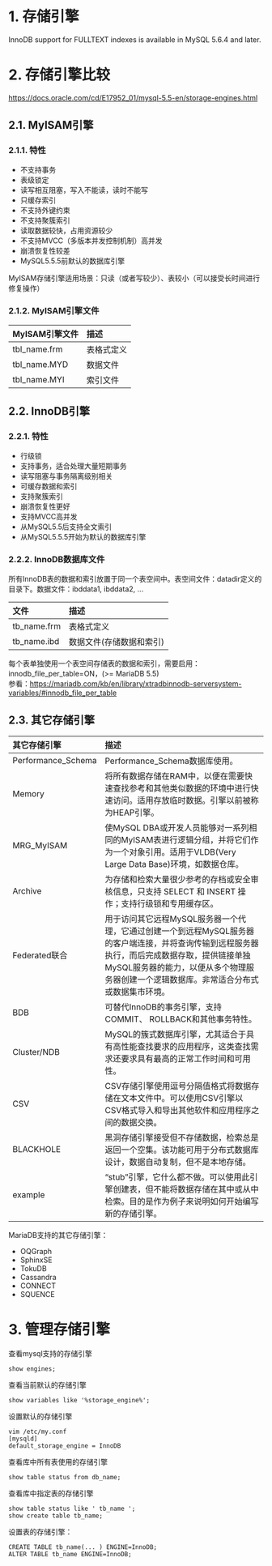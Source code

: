 # 1. 存储引擎
InnoDB support for FULLTEXT indexes is available in MySQL 5.6.4 and later.

# 2. 存储引擎比较
https://docs.oracle.com/cd/E17952_01/mysql-5.5-en/storage-engines.html

## 2.1. MyISAM引擎
### 2.1.1. 特性
- 不支持事务
- 表级锁定
- 读写相互阻塞，写入不能读，读时不能写
- 只缓存索引
- 不支持外键约束
- 不支持聚簇索引
- 读取数据较快，占用资源较少
- 不支持MVCC（多版本并发控制机制）高并发
- 崩溃恢复性较差
- MySQL5.5.5前默认的数据库引擎

MyISAM存储引擎适用场景：只读（或者写较少）、表较小（可以接受长时间进行修复操作）

### 2.1.2. MyISAM引擎文件

|MyISAM引擎文件|描述|
|:-|:-|
|tbl_name.frm |表格式定义|
|tbl_name.MYD |数据文件|
|tbl_name.MYI |索引文件|

## 2.2. InnoDB引擎
### 2.2.1. 特性
- 行级锁
- 支持事务，适合处理大量短期事务
- 读写阻塞与事务隔离级别相关
- 可缓存数据和索引
- 支持聚簇索引
- 崩溃恢复性更好
- 支持MVCC高并发
- 从MySQL5.5后支持全文索引
- 从MySQL5.5.5开始为默认的数据库引擎

### 2.2.2. InnoDB数据库文件  
所有InnoDB表的数据和索引放置于同一个表空间中。表空间文件：datadir定义的目录下。数据文件：ibddata1, ibddata2, ...  

|文件|描述|
|:-|:-|
|tb_name.frm|表格式定义|
|tb_name.ibd|数据文件(存储数据和索引)|  

每个表单独使用一个表空间存储表的数据和索引，需要启用：innodb_file_per_table=ON，(>= MariaDB 5.5)  
参看：https://mariadb.com/kb/en/library/xtradbinnodb-serversystem-variables/#innodb_file_per_table 

## 2.3. 其它存储引擎

|其它存储引擎|描述|
|:-|:-|
| Performance_Schema|Performance_Schema数据库使用。|
| Memory |将所有数据存储在RAM中，以便在需要快速查找参考和其他类似数据的环境中进行快速访问。适用存放临时数据。引擎以前被称为HEAP引擎。|
| MRG_MyISAM|使MySQL DBA或开发人员能够对一系列相同的MyISAM表进行逻辑分组，并将它们作为一个对象引用。适用于VLDB(Very Large Data Base)环境，如数据仓库。|
| Archive |为存储和检索大量很少参考的存档或安全审核信息，只支持 SELECT 和 INSERT 操作；支持行级锁和专用缓存区。|
| Federated联合|用于访问其它远程MySQL服务器一个代理，它通过创建一个到远程MySQL服务器的客户端连接，并将查询传输到远程服务器执行，而后完成数据存取，提供链接单独MySQL服务器的能力，以便从多个物理服务器创建一个逻辑数据库。非常适合分布式或数据集市环境。|
| BDB|可替代InnoDB的事务引擎，支持COMMIT、 ROLLBACK和其他事务特性。|
| Cluster/NDB|MySQL的簇式数据库引擎，尤其适合于具有高性能查找要求的应用程序，这类查找需求还要求具有最高的正常工作时间和可用性。|
| CSV|CSV存储引擎使用逗号分隔值格式将数据存储在文本文件中。可以使用CSV引擎以CSV格式导入和导出其他软件和应用程序之间的数据交换。|
| BLACKHOLE |黑洞存储引擎接受但不存储数据，检索总是返回一个空集。该功能可用于分布式数据库设计，数据自动复制，但不是本地存储。|
| example|“stub”引擎，它什么都不做。可以使用此引擎创建表，但不能将数据存储在其中或从中检索。目的是作为例子来说明如何开始编写新的存储引擎。|

MariaDB支持的其它存储引擎：
- OQGraph
- SphinxSE
- TokuDB
- Cassandra
- CONNECT
- SQUENCE

# 3. 管理存储引擎
查看mysql支持的存储引擎
```
show engines;
```

查看当前默认的存储引擎
```
show variables like '%storage_engine%';
```

设置默认的存储引擎
```
vim /etc/my.conf
[mysqld]
default_storage_engine = InnoDB
```

查看库中所有表使用的存储引擎
```
show table status from db_name;
```

查看库中指定表的存储引擎
```
show table status like ' tb_name ';
show create table tb_name;
```

设置表的存储引擎：
```
CREATE TABLE tb_name(... ) ENGINE=InnoDB;
ALTER TABLE tb_name ENGINE=InnoDB;
```